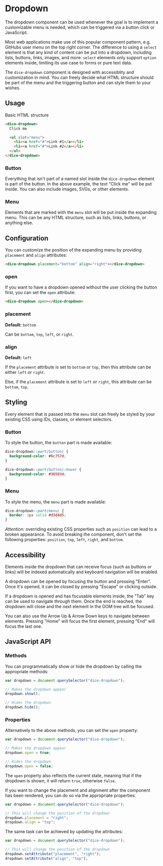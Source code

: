 # Dropdown

The dropdown component can be used whenever the goal is to implement a customizable menu is needed, which can be triggered via a button click or JavaScript.

Most web applications make use of this popular component pattern, e.g. GitHubs user menu on the top right corner. The difference to using a `select` element is that any kind of content can be put into a dropdown, including lists, buttons, links, images, and more. `select` elements only support `option` elements inside, limiting its use case to forms or pure text data.

The `dice-dropdown` component is designed with accessiblity and customization in mind. You can freely decide what HTML structure should be part of the menu and the triggering button and can style them to your wishes.

## Usage

Basic HTML structure

```html
<dice-dropdown>
  Click me

  <ul slot="menu">
    <li><a href="#">Link #1</a></li>
    <li><a href="#">Link #2</a></li>
  </ul>
</dice-dropdown>
```

### Button

Everything that isn't part of a named slot inside the `dice-dropdown` element is part of the button. In the above example, the text "Click me" will be put inside. You can also include images, SVGs, or other elements.

### Menu

Elements that are marked with the `menu` slot will be put inside the expanding menu. This can be any HTML structure, such as lists, links, buttons, or anything else.

## Configuration

You can customize the position of the expanding menu by providing `placement` and `align` attributes:

```html
<dice-dropdown placement="bottom" align="right"></dice-dropdown>
```

### open

If you want to have a dropdown opened without the user clicking the button first, you can set the `open` attribute:

```html
<dice-dropdown open></dice-dropdown>
```

### placement

**Default:** `bottom`

Can be `bottom`, `top`, `left`, or `right`.

### align

**Default:** `left`

If the `placement` attribute is set to `bottom` or `top`, then this attribute can be either `left` or `right`.

Else, if the `placement` attribute is set to `left` or `right`, this attribute can be `bottom`, `top`.

## Styling

Every element that is passed into the `menu` slot can freely be styled by your existing CSS using IDs, classes, or element selectors.

### Button

To style the button, the `button` part is made available:

```css
dice-dropdown::part(button) {
  background-color: #6c757d;
}

dice-dropdown::part(button):hover {
  background-color: #365934;
}
```

### Menu

To style the menu, the `menu` part is made available:

```css
dice-dropdown::part(menu) {
  border: 1px solid #d3d4d5;
}
```

_Attention:_ overriding existing CSS properties such as `position` can lead to a broken appearance. To avoid breaking the component, don't set the following properties: `position`, `top`, `left`, `right`, and `bottom`.

## Accessibility

Elements inside the dropdown that can receive focus (such as buttons or links) will be indexed automatically and keyboard navigation will be enabled.

A dropdown can be opened by focusing the button and pressing "Enter". Once it's opened, it can be closed by pressing "Escape" or clicking outside.

If a dropdown is opened and has focusable elements inside, the "Tab" key can be used to navigate through them. Once the end is reached, the dropdown will close and the next element in the DOM tree will be focused.

You can also use the Arrow Up & Arrow Down keys to navigate between elements. Pressing "Home" will focus the first element, pressing "End" will focus the last one.

## JavaScript API

### Methods

You can programmatically show or hide the dropdown by calling the appropriate methods:

```js
var dropdown = document.querySelector("dice-dropdown");

// Makes the dropdown appear
dropdown.show();

// Hides the dropdown
dropdown.hide();
```

### Properties

Alternatively to the above methods, you can set the `open` property:

```js
var dropdown = document.querySelector("dice-dropdown");

// Makes the dropdown appear
dropdown.open = true;

// Hides the dropdown
dropdown.open = false;
```

The `open` property also reflects the current state, meaning that if the dropdown is shown, it will return `true`, otherwise `false`.

If you want to change the placement and alignment after the component has been rendered, you can do so via the appropriate properties:

```js
var dropdown = document.querySelector("dice-dropdown");

// This will change the position of the dropdown
dropdown.placement = "right";
dropdown.align = "top";
```

The same task can be achieved by updating the attributes:

```js
var dropdown = document.querySelector("dice-dropdown");

// This will change the position of the dropdown
dropdown.setAttribute("placement", "right");
dropdown.setAttribute("align", "top");
```
